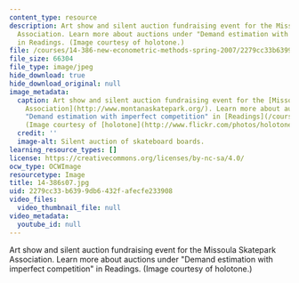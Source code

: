 ```yaml
---
content_type: resource
description: Art show and silent auction fundraising event for the Missoula Skatepark
  Association. Learn more about auctions under "Demand estimation with imperfect competition"
  in Readings. (Image courtesy of holotone.)
file: /courses/14-386-new-econometric-methods-spring-2007/2279cc33b6399db6432fafecfe233908_14-386s07.jpg
file_size: 66304
file_type: image/jpeg
hide_download: true
hide_download_original: null
image_metadata:
  caption: Art show and silent auction fundraising event for the [Missoula Skatepark
    Association](http://www.montanaskatepark.org/). Learn more about auctions under
    "Demand estimation with imperfect competition" in [Readings](/courses/14-386-new-econometric-methods-spring-2007/pages/readings).
    (Image courtesy of [holotone](http://www.flickr.com/photos/holotone/).)
  credit: ''
  image-alt: Silent auction of skateboard boards.
learning_resource_types: []
license: https://creativecommons.org/licenses/by-nc-sa/4.0/
ocw_type: OCWImage
resourcetype: Image
title: 14-386s07.jpg
uid: 2279cc33-b639-9db6-432f-afecfe233908
video_files:
  video_thumbnail_file: null
video_metadata:
  youtube_id: null
---
```

Art show and silent auction fundraising event for the Missoula Skatepark Association. Learn more about auctions under "Demand estimation with imperfect competition" in Readings. (Image courtesy of holotone.)